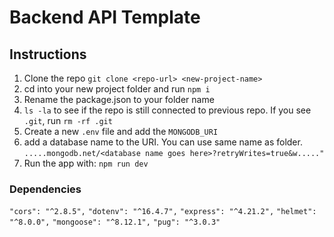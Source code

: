 # Backend API Template

## Instructions

1. Clone the repo `git clone <repo-url> <new-project-name>`
2. cd into your new project folder and run `npm i`
3. Rename the package.json to your folder name
4. `ls -la` to see if the repo is still connected to previous repo. If you see `.git`, run `rm -rf .git`
5. Create a new `.env` file and add the `MONGODB_URI`
6. add a database name to the URI. You can use same name as folder. `.....mongodb.net/<database name goes here>?retryWrites=true&w....."`
7. Run the app with: `npm run dev`

### Dependencies 
`"cors": "^2.8.5",`
`"dotenv": "^16.4.7",`
`"express": "^4.21.2",`
`"helmet": "^8.0.0",`
`"mongoose": "^8.12.1",`
`"pug": "^3.0.3"`